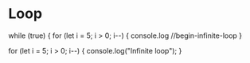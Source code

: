 # Loop

while (true) {
    for (let i = 5; i > 0; i--) {
  console.log
//begin-infinite-loop
}

for (let i = 5; i > 0; i--) {
  console.log("Infinite loop");
}